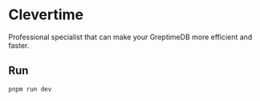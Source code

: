 # Clevertime

Professional specialist that can make your GreptimeDB more efficient and faster.

## Run

```
pnpm run dev
```
